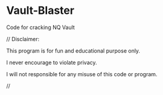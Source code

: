 # Vault-Blaster
Code for cracking NQ Vault


//
Disclaimer:

This program is for fun and educational purpose only.

I never encourage to violate privacy.

I will not responsible for any misuse of this code or program.

//
